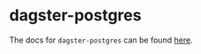 # dagster-postgres

The docs for `dagster-postgres` can be found
[here](https://docs.dagster.io/api/python-api/libraries/dagster-postgres).
